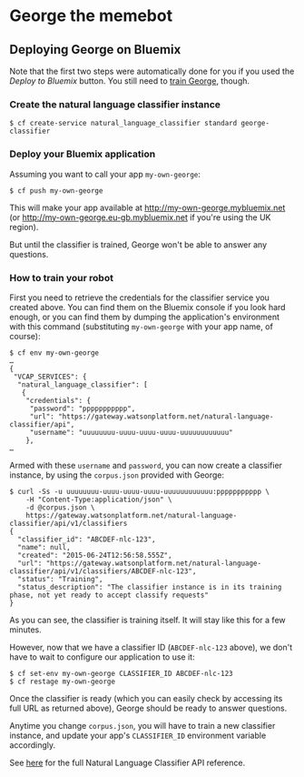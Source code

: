 # George the memebot

## Deploying George on Bluemix

Note that the first two steps were automatically done for you if you used the
_Deploy to Bluemix_ button. You still need to [train George](#how-to-train-your-robot),
though.

### Create the natural language classifier instance

```
$ cf create-service natural_language_classifier standard george-classifier
```

### Deploy your Bluemix application

Assuming you want to call your app `my-own-george`:

```
$ cf push my-own-george
```

This will make your app available at http://my-own-george.mybluemix.net (or
http://my-own-george.eu-gb.mybluemix.net if you're using the UK region).

But until the classifier is trained, George won't be able to answer any questions.

### How to train your robot

First you need to retrieve the credentials for the classifier service you
created above. You can find them on the Bluemix console if you look hard
enough, or you can find them by dumping the application's environment with this
command (substituting `my-own-george` with your app name, of course):

```
$ cf env my-own-george
…
{
 "VCAP_SERVICES": {
  "natural_language_classifier": [
   {
    "credentials": {
     "password": "ppppppppppp",
     "url": "https://gateway.watsonplatform.net/natural-language-classifier/api",
     "username": "uuuuuuuu-uuuu-uuuu-uuuu-uuuuuuuuuuuu"
    },
…
```

Armed with these `username` and `password`, you can now create a classifier instance, by
using the `corpus.json` provided with George:

```
$ curl -Ss -u uuuuuuuu-uuuu-uuuu-uuuu-uuuuuuuuuuuu:ppppppppppp \
    -H "Content-Type:application/json" \
    -d @corpus.json \
    https://gateway.watsonplatform.net/natural-language-classifier/api/v1/classifiers
{
  "classifier_id": "ABCDEF-nlc-123",
  "name": null,
  "created": "2015-06-24T12:56:58.555Z",
  "url": "https://gateway.watsonplatform.net/natural-language-classifier/api/v1/classifiers/ABCDEF-nlc-123",
  "status": "Training",
  "status_description": "The classifier instance is in its training phase, not yet ready to accept classify requests"
}
```

As you can see, the classifier is training itself. It will stay like this for a
few minutes.

However, now that we have a classifier ID (`ABCDEF-nlc-123` above), we don't have to
wait to configure our application to use it:

```
$ cf set-env my-own-george CLASSIFIER_ID ABCDEF-nlc-123
$ cf restage my-own-george
```

Once the classifier is ready (which you can easily check by accessing its full
URL as returned above), George should be ready to answer questions.

Anytime you change `corpus.json`, you will have to train a new classifier instance, and
update your app's `CLASSIFIER_ID` environment variable accordingly.

See [here](http://www.ibm.com/smarterplanet/us/en/ibmwatson/developercloud/apis/#!/natural-language-classifier/classify_0)
for the full Natural Language Classifier API reference.
